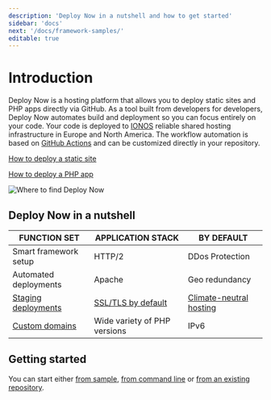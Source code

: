 ```yaml
---
description: 'Deploy Now in a nutshell and how to get started'
sidebar: 'docs'
next: '/docs/framework-samples/'
editable: true
---
```


# Introduction


Deploy Now is a hosting platform that allows you to deploy static sites and PHP apps directly via GitHub. As a tool built from developers for developers, Deploy Now automates build and deployment so you can focus entirely on your code. Your code is deployed to [IONOS](https://www.ionos.com/) reliable shared hosting infrastructure in Europe and North America. The workflow automation is based on [GitHub Actions](https://github.com/features/actions) and can be customized directly in your repository.

[How to deploy a static site](/docs/deploy-static-sites)

[How to deploy a PHP app](/docs/deploy-php-apps)

![Where to find Deploy Now](/01_Introduction.gif)

## Deploy Now in a nutshell

|FUNCTION SET|APPLICATION STACK|BY DEFAULT|
|-|-|-|
|Smart framework setup|HTTP/2|DDos Protection|
|Automated deployments|Apache|Geo redundancy|
|[Staging deployments](/docs/staging-deployments)|[SSL/TLS by default](/docs/domain-tls/#tlsssl)|[Climate-neutral hosting](https://www.ionos.com/environment)|
|[Custom domains](/docs/domain-tls)|Wide variety of PHP versions|IPv6|

## Getting started
You can start either [from sample](/docs/framework-samples), [from command line](/docs/from-cmd-line) or [from an existing repository](/docs/from-repo).
